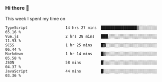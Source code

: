 ### Hi there 👋

<!--
**qiruohan/qiruohan** is a ✨ _special_ ✨ repository because its `README.md` (this file) appears on your GitHub profile.

Here are some ideas to get you started:

- 🔭 I’m currently working on ...
- 🌱 I’m currently learning ...
- 👯 I’m looking to collaborate on ...
- 🤔 I’m looking for help with ...
- 💬 Ask me about ...
- 📫 How to reach me: ...
- 😄 Pronouns: ...
- ⚡ Fun fact: ...
-->

This week I spent my time on 
<!--START_SECTION:waka-->

```text
TypeScript                 14 hrs 27 mins  ████████████████▒░░░░░░░░   65.16 %
Vue.js                     2 hrs 38 mins   ███░░░░░░░░░░░░░░░░░░░░░░   11.93 %
SCSS                       1 hr 25 mins    █▓░░░░░░░░░░░░░░░░░░░░░░░   06.44 %
Markdown                   1 hr 14 mins    █▒░░░░░░░░░░░░░░░░░░░░░░░   05.58 %
JSON                       58 mins         █░░░░░░░░░░░░░░░░░░░░░░░░   04.37 %
JavaScript                 44 mins         █░░░░░░░░░░░░░░░░░░░░░░░░   03.36 %
```

<!--END_SECTION:waka-->
